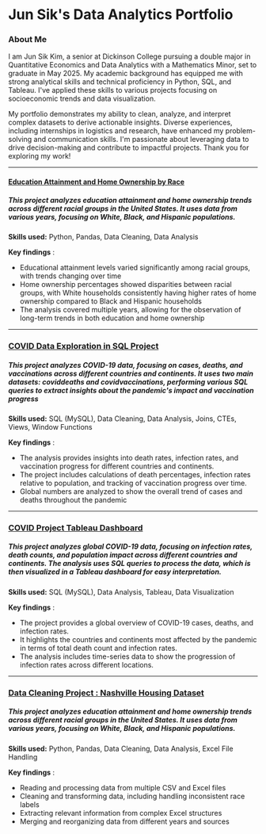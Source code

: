 # Jun Sik's Data Analytics Portfolio

### About Me

I am Jun Sik Kim, a senior at Dickinson College pursuing a double major in Quantitative Economics and Data Analytics with a Mathematics Minor, set to graduate in May 2025. My academic background has equipped me with strong analytical skills and technical proficiency in Python, SQL, and Tableau. I've applied these skills to various projects focusing on socioeconomic trends and data visualization.

My portfolio demonstrates my ability to clean, analyze, and interpret complex datasets to derive actionable insights. Diverse experiences, including internships in logistics and research, have enhanced my problem-solving and communication skills. I'm passionate about leveraging data to drive decision-making and contribute to impactful projects. Thank you for exploring my work! 

------------


#### [Education Attainment and Home Ownership by Race](https://github.com/junsikkim614/Education-Attainment-and-Home-Ownership-by-Race "Education Attainment and Home Ownership by Race")
##### This project analyzes education attainment and home ownership trends across different racial groups in the United States. It uses data from various years, focusing on White, Black, and Hispanic populations. 
**Skills used:** Python, Pandas, Data Cleaning, Data Analysis

**Key findings** : 
- Educational attainment levels varied significantly among racial groups, with trends changing over time
- Home ownership percentages showed disparities between racial groups, with White households consistently having higher rates of home ownership compared to Black and Hispanic households
- The analysis covered multiple years, allowing for the observation of long-term trends in both education and home ownership

------------

### [COVID Data Exploration in SQL Project](https://github.com/junsikkim614/Covid-Project-Data-Exploration "COVID Data Exploration in SQL Project") 
##### This project analyzes COVID-19 data, focusing on cases, deaths, and vaccinations across different countries and continents. It uses two main datasets: coviddeaths and covidvaccinations, performing various SQL queries to extract insights about the pandemic's impact and vaccination progress 
**Skills used:** SQL (MySQL), Data Cleaning, Data Analysis, Joins, CTEs, Views, Window Functions 

**Key findings** : 
- The analysis provides insights into death rates, infection rates, and vaccination progress for different countries and continents.
- The project includes calculations of death percentages, infection rates relative to population, and tracking of vaccination progress over time.
- Global numbers are analyzed to show the overall trend of cases and deaths throughout the pandemic 

------------

### [COVID Project Tableau Dashboard](https://public.tableau.com/app/profile/jun.sik.kim/viz/CovidDashboard_17273094831420/Dashboard1 "COVID Project Tableau Dashboard")
##### This project analyzes global COVID-19 data, focusing on infection rates, death counts, and population impact across different countries and continents. The analysis uses SQL queries to process the data, which is then visualized in a Tableau dashboard for easy interpretation.
 
**Skills used:** SQL (MySQL), Data Analysis, Tableau, Data Visualization

**Key findings** : 
- The project provides a global overview of COVID-19 cases, deaths, and infection rates.
- It highlights the countries and continents most affected by the pandemic in terms of total death count and infection rates.
- The analysis includes time-series data to show the progression of infection rates across different locations.

------------

### [Data Cleaning Project : Nashville Housing Dataset](https://github.com/junsikkim614/Data-Cleaning-Project "Data Cleaning Project : Nashville Housing Dataset")
##### This project analyzes education attainment and home ownership trends across different racial groups in the United States. It uses data from various years, focusing on White, Black, and Hispanic populations.
 
**Skills used:** Python, Pandas, Data Cleaning, Data Analysis, Excel File Handling 

**Key findings** : 
- Reading and processing data from multiple CSV and Excel files
- Cleaning and transforming data, including handling inconsistent race labels
- Extracting relevant information from complex Excel structures
- Merging and reorganizing data from different years and sources
